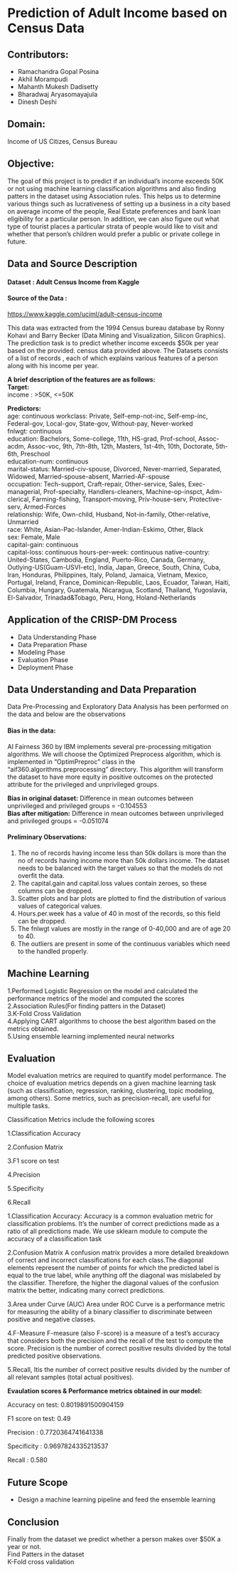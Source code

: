 # Prediction of Adult Income based on Census Data

## Contributors:
- Ramachandra Gopal Posina
- Akhil Morampudi
- Mahanth Mukesh Dadisetty
- Bharadwaj Aryasomayajula
- Dinesh Deshi

## Domain:
Income of US Citizes, Census Bureau
  
## Objective:
The goal of this project is to predict if an individual’s income exceeds 50K or not using machine learning classification algorithms and also finding patters in the dataset using Association rules. This helps us to determine various things such as lucrativeness of setting up a business in a city based on average income of the people, Real Estate preferences and bank loan eligibility for a particular person. In addition, we can also figure out what type of tourist places a particular strata of people would like to visit and whether that person’s children would prefer a public or private college in future.

## Data and Source Description
#### Dataset : Adult Census Income from Kaggle
#### Source of the Data :  
https://www.kaggle.com/uciml/adult-census-income

This data was extracted from the 1994 Census bureau database by Ronny Kohavi and Barry Becker (Data Mining and Visualization, Silicon Graphics). The prediction task is to predict whether income exceeds $50k per year based on the provided. census data provided above. The Datasets consists of a list of records , each of which explains various features of a person along with his income per year. 

<b>A brief description of the features are as follows:</b>  
<b>Target:</b>  
income : >50K, <=50K  
  
<b>Predictors:</b>  
age: continuous
workclass: Private, Self-emp-not-inc, Self-emp-inc, Federal-gov, Local-gov, State-gov, Without-pay, Never-worked  
fnlwgt: continuous  
education: Bachelors, Some-college, 11th, HS-grad, Prof-school, Assoc-acdm, Assoc-voc, 9th, 7th-8th, 12th, Masters, 1st-4th, 10th, Doctorate, 5th-6th, Preschool  
education-num: continuous  
marital-status: Married-civ-spouse, Divorced, Never-married, Separated, Widowed, Married-spouse-absent, Married-AF-spouse  
occupation: Tech-support, Craft-repair, Other-service, Sales, Exec-managerial, Prof-specialty, Handlers-cleaners, Machine-op-inspct, Adm-clerical, Farming-fishing, Transport-moving, Priv-house-serv, Protective-serv, Armed-Forces  
relationship: Wife, Own-child, Husband, Not-in-family, Other-relative, Unmarried  
race: White, Asian-Pac-Islander, Amer-Indian-Eskimo, Other, Black  
sex: Female, Male  
capital-gain: continuous  
capital-loss: continuous
hours-per-week: continuous
native-country: United-States, Cambodia, England, Puerto-Rico, Canada, Germany, Outlying-US(Guam-USVI-etc), India, Japan, Greece, South, China, Cuba, Iran, Honduras, Philippines, Italy, Poland, Jamaica, Vietnam, Mexico, Portugal, Ireland, France, Dominican-Republic, Laos, Ecuador, Taiwan, Haiti, Columbia, Hungary, Guatemala, Nicaragua, Scotland, Thailand, Yugoslavia, El-Salvador, Trinadad&Tobago, Peru, Hong, Holand-Netherlands 
  
## Application of the CRISP-DM Process
   - Data Understanding Phase
   - Data Preparation Phase
   - Modeling Phase
   - Evaluation Phase
   - Deployment Phase

## Data Understanding and Data Preparation

Data Pre-Processing and Exploratory Data Analysis has been performed on the data and below are the observations


#### Bias in the data:
AI Fairness 360 by IBM implements several pre-processing mitigation algorithms. We will choose the Optimized Preprocess algorithm, which is implemented in “OptimPreproc” class in the “aif360.algorithms.preprocessing” directory. This algorithm will transform the dataset to have more equity in positive outcomes on the protected attribute for the privileged and unprivileged groups.

<b>Bias in original dataset:</b> Difference in mean outcomes between unprivileged and privileged groups = -0.104553  
<b>Bias after mitigation:</b> Difference in mean outcomes between unprivileged and privileged groups = -0.051074


#### Preliminary Observations:
1. The no of records having income less than 50k dollars is more than the no of records having income more than 50k dollars income. The dataset needs to be balanced with the    target values so that the models do not overfit the data.
2. The capital.gain and capital.loss values contain zeroes, so these columns can be dropped.  
3. Scatter plots and bar plots are plotted to find the distribution of various values of categorical values.  
4. Hours.per.week has a value of 40 in most of the records, so this field can be dropped.
5. The fnlwgt values are mostly in the range of 0-40,000 and are of age 20 to 40.
6. The outliers are present in some of the continuous variables which need to the handled properly.
    
    
## Machine Learning

  1.Performed Logistic Regression on the model and calculated the performance metrics of the model and computed the scores   
  2.Association Rules(For finding patters in the Dataset)  
  3.K-Fold Cross Validation  
  4.Applying CART algorithms to choose the best algorithm based on the metrics obtained.  
  5.Using ensemble learning implemented neural networks
    
## Evaluation

Model evaluation metrics are required to quantify model performance. The choice of evaluation metrics depends on a given machine learning task (such as classification, regression, ranking, clustering, topic modeling, among others). Some metrics, such as precision-recall, are useful for multiple tasks. 

Classification Metrics include the following scores

1.Classification Accuracy

2.Confusion Matrix

3.F1 score on test 

4.Precision

5.Specificity 

6.Recall 

1.Classification Accuracy:
Accuracy is a common evaluation metric for classification problems. It’s the number of correct predictions made as a ratio of all predictions made. We use sklearn module to compute the accuracy of a classification task

2.Confusion Matrix
A confusion matrix provides a more detailed breakdown of correct and incorrect classifications for each class.The diagonal elements represent the number of points for which the predicted label is equal to the true label, while anything off the diagonal was mislabeled by the classifier. Therefore, the higher the diagonal values of the confusion matrix the better, indicating many correct predictions.

3.Area under Curve (AUC)
Area under ROC Curve is a performance metric for measuring the ability of a binary classifier to discriminate between positive and negative classes.

4.F-Measure
F-measure (also F-score) is a measure of a test’s accuracy that considers both the precision and the recall of the test to compute the score. Precision is the number of correct positive results divided by the total predicted positive observations.

5.Recall, 
Itis the number of correct positive results divided by the number of all relevant samples (total actual positives).

<b>Evaulation scores & Performance metrics obtained in our model:</b>

Accuracy on test: 0.8019891500904159 

F1 score on test: 0.49

Precision : 0.7720364741641338 

Specificity : 0.9697824335213537 

Recall : 0.580

## Future Scope
- Design a machine learning pipeline and feed the ensemble learning

## Conclusion
Finally from the dataset we predict whether a person makes over $50K a year or not.  
Find Patters in the dataset  
K-Fold cross validation
